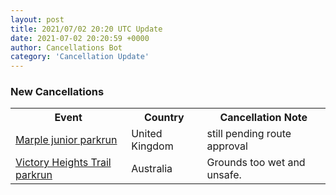 ```yaml
---
layout: post
title: 2021/07/02 20:20 UTC Update
date: 2021-07-02 20:20:59 +0000
author: Cancellations Bot
category: 'Cancellation Update'
---
```


<h3>New Cancellations</h3>
<table style='width: 100%'>
    <tr>
        <th>Event</th>
        <th>Country</th>
        <th>Cancellation Note</th>
    </tr>
    <tr>
        <td><a href="https://www.parkrun.org.uk/marple-juniors">Marple junior parkrun</a></td>
        <td>United Kingdom</td>
        <td>still pending route approval</td>
    </tr>
    <tr>
        <td><a href="https://www.parkrun.com.au/victoryheightstrail">Victory Heights Trail parkrun</a></td>
        <td>Australia</td>
        <td>Grounds too wet and unsafe.</td>
    </tr>
</table>
